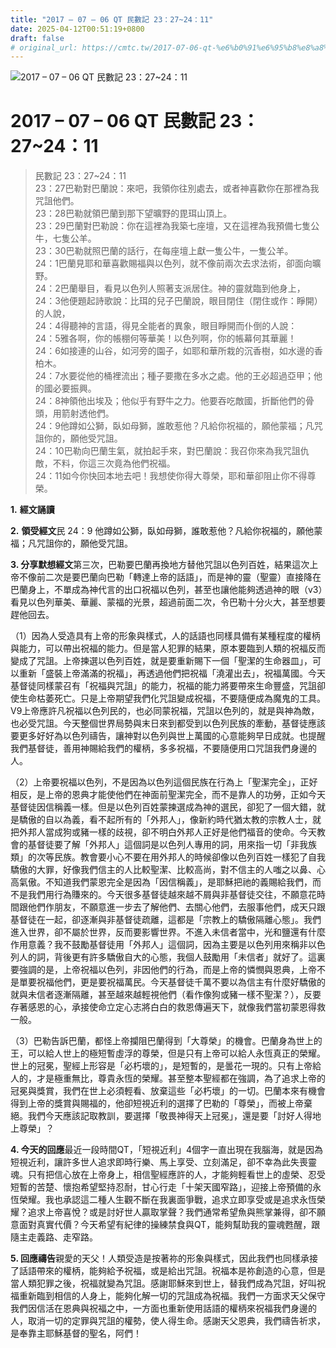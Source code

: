 ```yaml
---
title: "2017 – 07 – 06 QT 民數記 23：27~24：11"
date: 2025-04-12T00:51:19+0800
draft: false
# original_url: https://cmtc.tw/2017-07-06-qt-%e6%b0%91%e6%95%b8%e8%a8%98-23%ef%bc%9a2724%ef%bc%9a11
---
```


![2017 – 07 – 06 QT 民數記 23：27\~24：11](/images/qt.jpg   "2017 – 07 – 06 QT 民數記 23：27\~24：11")

# 2017 – 07 – 06 QT 民數記 23：27\~24：11

> 民數記 23：27\~24：11  
> 23：27巴勒對巴蘭說：來吧，我領你往別處去，或者神喜歡你在那裡為我咒詛他們。  
> 23：28巴勒就領巴蘭到那下望曠野的毘珥山頂上。  
> 23：29巴蘭對巴勒說：你在這裡為我築七座壇，又在這裡為我預備七隻公牛，七隻公羊。  
> 23：30巴勒就照巴蘭的話行，在每座壇上獻一隻公牛，一隻公羊。  
> 24：1巴蘭見耶和華喜歡賜福與以色列，就不像前兩次去求法術，卻面向曠野。  
> 24：2巴蘭舉目，看見以色列人照著支派居住。神的靈就臨到他身上，  
> 24：3他便題起詩歌說：比珥的兒子巴蘭說，眼目閉住（閉住或作：睜開）的人說，  
> 24：4得聽神的言語，得見全能者的異象，眼目睜開而仆倒的人說：  
> 24：5雅各啊，你的帳棚何等華美！以色列啊，你的帳幕何其華麗！  
> 24：6如接連的山谷，如河旁的園子，如耶和華所栽的沉香樹，如水邊的香柏木。  
> 24：7水要從他的桶裡流出；種子要撒在多水之處。他的王必超過亞甲；他的國必要振興。  
> 24：8神領他出埃及；他似乎有野牛之力。他要吞吃敵國，折斷他們的骨頭，用箭射透他們。  
> 24：9他蹲如公獅，臥如母獅，誰敢惹他？凡給你祝福的，願他蒙福；凡咒詛你的，願他受咒詛。  
> 24：10巴勒向巴蘭生氣，就拍起手來，對巴蘭說：我召你來為我咒詛仇敵，不料，你這三次竟為他們祝福。  
> 24：11如今你快回本地去吧！我想使你得大尊榮，耶和華卻阻止你不得尊榮。

**1.** **經文誦讀**

**2.** **領受經文**民 24：9 他蹲如公獅，臥如母獅，誰敢惹他？凡給你祝福的，願他蒙福；凡咒詛你的，願他受咒詛。

**3. 分享默想經文**第三次，巴勒要巴蘭再換地方替他咒詛以色列百姓，結果這次上帝不像前二次是要巴蘭向巴勒「轉達上帝的話語」，而是神的靈（聖靈）直接降在巴蘭身上，不單成為神代言的出口祝福以色列，甚至也讓他能夠透過神的眼（v3）看見以色列華美、華麗、蒙福的光景，超過前面二次，令巴勒十分火大，甚至想要趕他回去。

（1）因為人受造具有上帝的形象與樣式，人的話語也同樣具備有某種程度的權柄與能力，可以帶出祝福的能力。但是當人犯罪的結果，原本要臨到人類的祝福反而變成了咒詛。上帝揀選以色列百姓，就是要重新賜下一個「聖潔的生命器皿」，可以重新「盛裝上帝滿滿的祝福」，再透過他們把祝福「澆灌出去」，祝福萬國。今天基督徒同樣蒙召有「祝福與咒詛」的能力，祝福的能力將要帶來生命豐盛，咒詛卻使生命枯萎死亡。只是上帝期望我們化咒詛變成祝福，不要隨便成為魔鬼的工具。V9上帝應許凡祝福以色列民的，也必同蒙祝福，咒詛以色列的，就是與神為敵，也必受咒詛。今天整個世界局勢與末日來到都受到以色列民族的牽動，基督徒應該要更多好好為以色列禱告，讓神對以色列與世上萬國的心意能夠早日成就。也提醒我們基督徒，善用神賜給我們的權柄，多多祝福，不要隨便用口咒詛我們身邊的人。

（2）上帝要祝福以色列，不是因為以色列這個民族在行為上「聖潔完全」，正好相反，是上帝的恩典才能使他們在神面前聖潔完全，而不是靠人的功勞，正如今天基督徒因信稱義一樣。但是以色列百姓蒙揀選成為神的選民，卻犯了一個大錯，就是驕傲的自以為義，看不起所有的「外邦人」，像新約時代猶太教的宗教人士，就把外邦人當成狗或豬一樣的歧視，卻不明白外邦人正好是他們福音的使命。今天教會的基督徒要了解「外邦人」這個詞是以色列人專用的詞，用來指一切「非我族類」的次等民族。教會要小心不要在用外邦人的時候卻像以色列百姓一樣犯了自我驕傲的大罪，好像我們信主的人比較聖潔、比較高尚，對不信主的人嗤之以鼻、心高氣傲。不知道我們蒙恩完全是因為「因信稱義」，是耶穌把祂的義賜給我們，而不是我們用行為賺來的。今天很多基督徒越來越不屑與非基督徒交往，不願意花時間跟他們作朋友，不願意進一步去了解他們、去關心他們，去服事他們，成天只跟基督徒在一起，卻逐漸與非基督徒疏離，這都是「宗教上的驕傲隔離心態」。我們進入世界，卻不屬於世界，反而要影響世界。不進入未信者當中，光和鹽還有什麼作用意義？我不鼓勵基督徒用「外邦人」這個詞，因為主要是以色列用來稱非以色列人的詞，背後更有許多驕傲自大的心態，我個人鼓勵用「未信者」就好了。這裏要強調的是，上帝祝福以色列，非因他們的行為，而是上帝的憐憫與恩典，上帝不是單要祝福他們，更是要祝福萬民。今天基督徒千萬不要以為信主有什麼好驕傲的就與未信者逐漸隔離，甚至越來越輕視他們（看作像狗或豬一樣不聖潔？），反要存著感恩的心，承接使命立定心志將白白的救恩傳遍天下，就像我們當初蒙恩得救一般。

（3）巴勒告訴巴蘭，都怪上帝攔阻巴蘭得到「大尊榮」的機會。巴蘭身為世上的王，可以給人世上的極短暫虛浮的尊榮，但是只有上帝可以給人永恆真正的榮耀。世上的冠冕，聖經上形容是「必朽壞的」，是短暫的，是曇花一現的。只有上帝給人的，才是極重無比，尊貴永恆的榮耀。甚至整本聖經都在強調，為了追求上帝的冠冕與獎賞，我們在世上必須輕看、放棄這些「必朽壞」的一切。巴蘭本來有機會得到上帝的獎賞與賜福的，他卻短視近利的選擇了巴勒的「尊榮」，而被上帝棄絕。我們今天應該記取教訓，要選擇「敬畏神得天上冠冕」，還是要「討好人得地上尊榮」？

**4. 今天的回應**最近一段時間QT，「短視近利」4個字一直出現在我腦海，就是因為短視近利，讓許多世人追求即時行樂、馬上享受、立刻滿足，卻不幸為此失喪靈魂。只有把信心放在上帝身上，相信聖經應許的人，才能夠輕看世上的虛榮、忍受短暫的苦楚、懷抱希望堅持忍耐，甘心行走「十架天國窄路」，迎接上帝預備的永恆榮耀。我也承認這二種人生觀不斷在我裏面爭戰，追求立即享受或是追求永恆榮耀？追求上帝喜悅？或是討好世人贏取掌聲？我們通常希望魚與熊掌兼得，卻不願意面對真實代價？今天希望有紀律的操練禁食與QT，能夠幫助我的靈魂甦醒，跟隨主走義路、走窄路。

**5. 回應禱告**親愛的天父！人類受造是按著祢的形象與樣式，因此我們也同樣承接了話語帶來的權柄，能夠給予祝福，或是給出咒詛。祝福本是祢創造的心意，但是當人類犯罪之後，祝福就變為咒詛。感謝耶穌來到世上，替我們成為咒詛，好叫祝福重新臨到相信的人身上，能夠化解一切的咒詛成為祝福。我們一方面求天父保守我們因信活在恩典與祝福之中，一方面也重新使用話語的權柄來祝福我們身邊的人，取消一切的定罪與咒詛的權勢，使人得生命。感謝天父恩典，我們禱告祈求，是奉靠主耶穌基督的聖名，阿們！